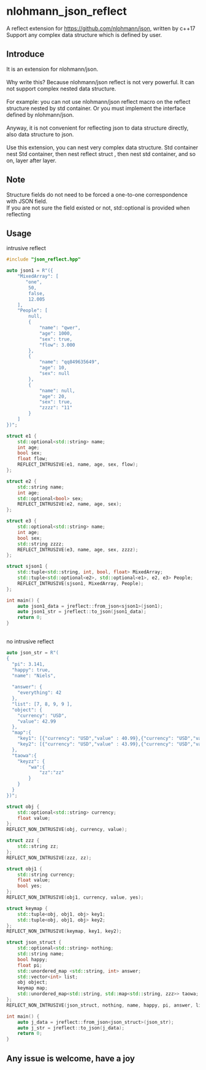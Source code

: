 # nlohmann_json_reflect
A reflect extension for https://github.com/nlohmann/json, written by c++17
</br>Support any complex data structure which is defined by user.

## Introduce
It is an extension for nlohmann/json. 
<br/>
<br/>Why write this? Because nlohmann/json reflect is not very powerful. It can not support complex nested data structure. 
<br/>
<br/>For example: you can not use nlohmann/json reflect macro on the reflect structure nested by std container. Or you must implement the interface defined by nlohmann/json.
<br/>
<br/>Anyway, it is not convenient for reflecting json to data structure directly, also data structure to json.
<br/>
<br/>Use this extension, you can nest very complex data structure. Std container nest Std container, then nest reflect struct , then nest std container, and so on, layer after layer.

## Note
Structure fields do not need to be forced a one-to-one correspondence with JSON field.
<br/>If you are not sure the field existed or not, std::optional is provided when reflecting

## Usage
intrusive reflect 
```c++
#include "json_reflect.hpp"

auto json1 = R"({
    "MixedArray": [
       "one", 
        50, 
        false, 
        12.005
    ], 
    "People": [
        null,
        {
            "name": "qwer", 
            "age": 1000, 
            "sex": true,
			"flow": 3.000
        }, 
        {
            "name": "qq849635649", 
            "age": 10, 
            "sex": null
        }, 
        {
            "name": null, 
            "age": 20, 
            "sex": true,
			"zzzz": "11"
        }
    ]
})";

struct e1 {
    std::optional<std::string> name;
    int age;
    bool sex;
    float flow;
    REFLECT_INTRUSIVE(e1, name, age, sex, flow);
};

struct e2 {
    std::string name;
    int age;
    std::optional<bool> sex;
    REFLECT_INTRUSIVE(e2, name, age, sex);
};

struct e3 {
    std::optional<std::string> name;
    int age;
    bool sex;
    std::string zzzz;
    REFLECT_INTRUSIVE(e3, name, age, sex, zzzz);
};

struct sjson1 {
    std::tuple<std::string, int, bool, float> MixedArray;
    std::tuple<std::optional<e2>, std::optional<e1>, e2, e3> People;
    REFLECT_INTRUSIVE(sjson1, MixedArray, People);
};

int main() {
    auto json1_data = jreflect::from_json<sjson1>(json1);
    auto json1_str = jreflect::to_json(json1_data);
    return 0;
}
```
<br>no intrusive reflect
```c++
auto json_str = R"(
{
  "pi": 3.141,
  "happy": true,
  "name": "Niels",
 
  "answer": {
    "everything": 42
  },
  "list": [7, 8, 9, 9 ],
  "object": {
    "currency": "USD",
    "value": 42.99
  },
  "map":{
    "key1": [{"currency": "USD","value" : 40.99},{"currency": "USD","value" : 41.99,"yes" : true},{"currency": "USD","value" : 42.99}],
    "key2": [{"currency": "USD","value" : 43.99},{"currency": "USD","value" : 44.99,"yes" : true},{"currency": "USD","value" : 45.99}]
  },
  "taowa":{
	"keyzz": {
		"wa":{
			"zz":"zz"
		}
	}
  }
})";

struct obj {
    std::optional<std::string> currency;
    float value;
};
REFLECT_NON_INTRUSIVE(obj, currency, value);

struct zzz {
    std::string zz;
};
REFLECT_NON_INTRUSIVE(zzz, zz);

struct obj1 {
    std::string currency;
    float value;
    bool yes;
};
REFLECT_NON_INTRUSIVE(obj1, currency, value, yes);

struct keymap {
    std::tuple<obj, obj1, obj> key1;
    std::tuple<obj, obj1, obj> key2;
};
REFLECT_NON_INTRUSIVE(keymap, key1, key2);

struct json_struct {
    std::optional<std::string> nothing;
    std::string name;
    bool happy;
    float pi;
    std::unordered_map <std::string, int> answer;
    std::vector<int> list;
    obj object;
    keymap map;
    std::unordered_map<std::string, std::map<std::string, zzz>> taowa;
};
REFLECT_NON_INTRUSIVE(json_struct, nothing, name, happy, pi, answer, list, object, map, taowa);

int main() {
    auto j_data = jreflect::from_json<json_struct>(json_str);
    auto j_str = jreflect::to_json(j_data);
    return 0;
}
```
## Any issue is welcome, have a joy
